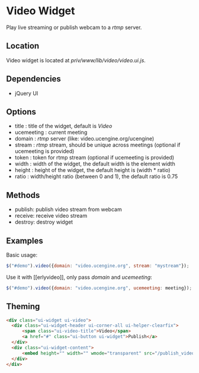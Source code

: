 # Video Widget

Play live streaming or publish webcam to a *rtmp* server.

## Location

Video widget is located at *priv/www/lib/video/video.ui.js*.

## Dependencies

* jQuery UI

## Options

* title : title of the widget, default is *Video*
* ucemeeting : current meeting
* domain : *rtmp* server (like: video.ucengine.org/ucengine)
* stream : *rtmp* stream, should be unique across meetings (optional if ucemeeting is provided)
* token : token for rtmp stream (optional if ucemeeting is provided)
* width : width of the widget, the default width is the element width
* height : height of the widget, the default height is (width * ratio)
* ratio : width/height ratio (between 0 and 1), the default ratio is 0.75

## Methods

* publish: publish video stream from webcam
* receive: receive video stream
* destroy: destroy widget

## Examples

Basic usage:

```javascript
$("#demo").video({domain: "video.ucengine.org", stream: "mystream"});
```

Use it with [[erlyvideo]], only pass *domain* and *ucemeeting*:

```javascript
$("#demo").video({domain: "video.ucengine.org", ucemeeting: meeting});
```

## Theming

```html
<div class="ui-widget ui-video">
  <div class="ui-widget-header ui-corner-all ui-helper-clearfix">
      <span class="ui-video-title">Video</span>
      <a href="#" class="ui-button ui-widget">Publish</a>
  </div>
  <div class="ui-widget-content">
      <embed height="" width="" wmode="transparent" src="/publish_video.swf" flashvars="" quality="75" type="application/x-shockwave-flash">
  </div>
</div>
```
